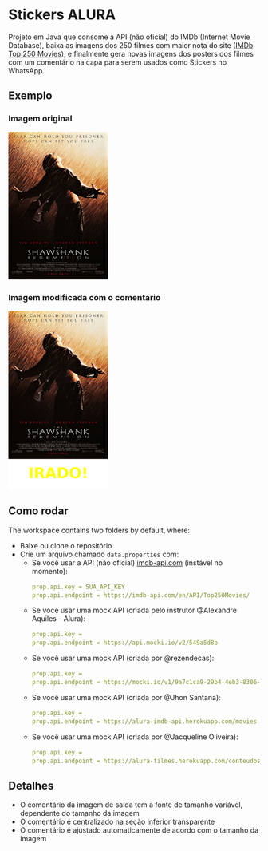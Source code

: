 # Stickers ALURA

Projeto em Java que consome a API (não oficial) do IMDb (Internet Movie Database), baixa as imagens dos 250 filmes com maior nota do site ([IMDb Top 250 Movies](https://www.imdb.com/chart/top/)), e finalmente gera novas imagens dos posters dos filmes com um comentário na capa para serem usados como Stickers no WhatsApp.

## Exemplo

### Imagem original
<img src="doc/image_before.jpg" alt="original movie poster" width="200"/>

### Imagem modificada com o comentário
<img src="doc/image_after.png" alt="movie poster with a comment below it" width="200"/>


## Como rodar

The workspace contains two folders by default, where:

- Baixe ou clone o repositório
- Crie um arquivo chamado `data.properties` com:
  - Se você usar a API (não oficial) [imdb-api.com](https://imdb-api.com/) (instável no momento):
    ```yaml
    prop.api.key = SUA_API_KEY
    prop.api.endpoint = https://imdb-api.com/en/API/Top250Movies/
    ```
  - Se você usar uma mock API (criada pelo instrutor @Alexandre Aquiles - Alura):
    ```yaml
    prop.api.key = 
    prop.api.endpoint = https://api.mocki.io/v2/549a5d8b
    ```
  - Se você usar uma mock API (criada por @rezendecas):
    ```yaml
    prop.api.key = 
    prop.api.endpoint = https://mocki.io/v1/9a7c1ca9-29b4-4eb3-8306-1adb9d159060
    ```
  - Se você usar uma mock API (criada por @Jhon Santana):
    ```yaml
    prop.api.key = 
    prop.api.endpoint = https://alura-imdb-api.herokuapp.com/movies
    ```
  - Se você usar uma mock API (criada por @Jacqueline Oliveira):
    ```yaml
    prop.api.key = 
    prop.api.endpoint = https://alura-filmes.herokuapp.com/conteudos
    ```

## Detalhes

- O comentário da imagem de saída tem a fonte de tamanho variável, dependente do tamanho da imagem
- O comentário é centralizado na seção inferior transparente
- O comentário é ajustado automaticamente de acordo com o tamanho da imagem
